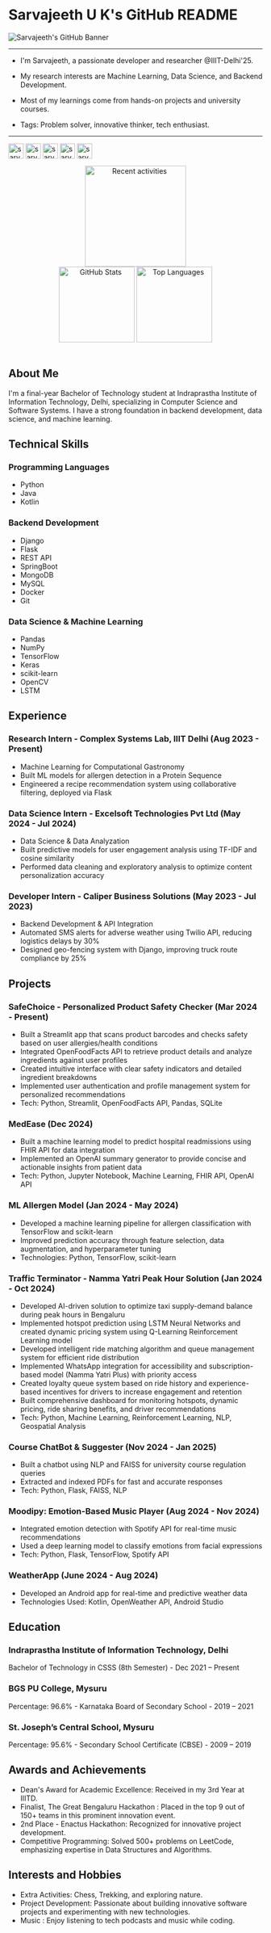 # Sarvajeeth U K's GitHub README

![Sarvajeeth's GitHub Banner](https://via.placeholder.com/1500x500.png?text=Sarvajeeth+U+K)

----
* I'm Sarvajeeth, a passionate developer and researcher @IIIT-Delhi'25.

* My research interests are Machine Learning, Data Science, and Backend Development.
  
* Most of my learnings come from hands-on projects and university courses.

* Tags: Problem solver, innovative thinker, tech enthusiast.

----

<a href="https://www.linkedin.com/in/sarvajeeth-u-k-9aa85a220" target="blank"><img align="center" src="https://img.shields.io/badge/linkedin-%230077B5.svg?style=for-the-badge&logo=linkedin&logoColor=white" alt="sarvajeeth" height="30"/></a>
<a href="mailto:sarvajeeth21417@iiitd.ac.in" target="blank"><img align="center" src="https://img.shields.io/badge/gmail-D14836.svg?style=for-the-badge&logo=gmail&logoColor=white" alt="sarvajeeth" height="30"/></a>
<a href="https://github.com/Sarvajeet2003" target="blank"><img align="center" src="https://img.shields.io/badge/github-%23181717.svg?style=for-the-badge&logo=github&logoColor=white" alt="sarvajeeth" height="30"/></a>
<a href="https://leetcode.com/sarvajeeth21417/" target="blank"><img align="center" src="https://img.shields.io/badge/leetcode-%23000000.svg?style=for-the-badge&logo=leetcode&logoColor=#ff9900" alt="sarvajeeth" height="30"/></a>
<a href="https://portfolio-sarvajeet2003s-projects.vercel.app/" target="blank"><img align="center" src="https://img.shields.io/badge/portfolio-%23000000.svg?style=for-the-badge&logo=portfolio&logoColor=white" alt="sarvajeeth" height="30"/></a>

<p align="center">
<img src="https://github-readme-activity-graph.vercel.app/graph?username=Sarvajeet2003&theme=tokyo-night&show_icons=true&size_weight=0.5&count_weight=0.5&bg_color=00000000&hide_border=true&text_color=C4DBE0&title_color=34E6F2&icon_color=34E6F2" alt="Recent activities" height="200" width="auto"><br>
<img src="https://github-readme-stats.vercel.app/api?username=Sarvajeet2003&show_icons=true&theme=tokyonight&bg_color=00000000&hide_border=true&text_color=C4DBE0&title_color=34E6F2&icon_color=34E6F2" alt="GitHub Stats" height="150" width="auto">
<img src="https://github-readme-stats.vercel.app/api/top-langs/?username=Sarvajeet2003&theme=tokyonight&layout=compact&size_weight=0.5&count_weight=0.5&bg_color=00000000&hide_border=true&text_color=C4DBE0&title_color=34E6F2&icon_color=34E6F2" alt="Top Languages" height="150" width="auto"><br><br>
</p>

## About Me

I'm a final-year Bachelor of Technology student at Indraprastha Institute of Information Technology, Delhi, specializing in Computer Science and Software Systems. I have a strong foundation in backend development, data science, and machine learning.

## Technical Skills

### Programming Languages
- Python
- Java
- Kotlin

### Backend Development
- Django
- Flask
- REST API
- SpringBoot
- MongoDB
- MySQL
- Docker
- Git

### Data Science & Machine Learning
- Pandas
- NumPy
- TensorFlow
- Keras
- scikit-learn
- OpenCV
- LSTM

## Experience

### Research Intern - Complex Systems Lab, IIIT Delhi (Aug 2023 - Present)
- Machine Learning for Computational Gastronomy
- Built ML models for allergen detection in a Protein Sequence
- Engineered a recipe recommendation system using collaborative filtering, deployed via Flask

### Data Science Intern - Excelsoft Technologies Pvt Ltd (May 2024 - Jul 2024)
- Data Science & Data Analyzation
- Built predictive models for user engagement analysis using TF-IDF and cosine similarity
- Performed data cleaning and exploratory analysis to optimize content personalization accuracy

### Developer Intern - Caliper Business Solutions (May 2023 - Jul 2023)
- Backend Development & API Integration
- Automated SMS alerts for adverse weather using Twilio API, reducing logistics delays by 30%
- Designed geo-fencing system with Django, improving truck route compliance by 25%

## Projects

### SafeChoice - Personalized Product Safety Checker (Mar 2024 - Present)
- Built a Streamlit app that scans product barcodes and checks safety based on user allergies/health conditions
- Integrated OpenFoodFacts API to retrieve product details and analyze ingredients against user profiles
- Created intuitive interface with clear safety indicators and detailed ingredient breakdowns
- Implemented user authentication and profile management system for personalized recommendations
- Tech: Python, Streamlit, OpenFoodFacts API, Pandas, SQLite

### MedEase (Dec 2024)
- Built a machine learning model to predict hospital readmissions using FHIR API for data integration
- Implemented an OpenAI summary generator to provide concise and actionable insights from patient data
- Tech: Python, Jupyter Notebook, Machine Learning, FHIR API, OpenAI API

### ML Allergen Model (Jan 2024 - May 2024)
- Developed a machine learning pipeline for allergen classification with TensorFlow and scikit-learn
- Improved prediction accuracy through feature selection, data augmentation, and hyperparameter tuning
- Technologies: Python, TensorFlow, scikit-learn

### Traffic Terminator - Namma Yatri Peak Hour Solution (Jan 2024 - Oct 2024)
- Developed AI-driven solution to optimize taxi supply-demand balance during peak hours in Bengaluru
- Implemented hotspot prediction using LSTM Neural Networks and created dynamic pricing system using Q-Learning Reinforcement Learning model
- Developed intelligent ride matching algorithm and queue management system for efficient ride distribution
- Implemented WhatsApp integration for accessibility and subscription-based model (Namma Yatri Plus) with priority access
- Created loyalty queue system based on ride history and experience-based incentives for drivers to increase engagement and retention
- Built comprehensive dashboard for monitoring hotspots, dynamic pricing, ride sharing benefits, and driver recommendations
- Tech: Python, Machine Learning, Reinforcement Learning, NLP, Geospatial Analysis

### Course ChatBot & Suggester (Nov 2024 - Jan 2025)
- Built a chatbot using NLP and FAISS for university course regulation queries
- Extracted and indexed PDFs for fast and accurate responses
- Tech: Python, Flask, FAISS, NLP

### Moodipy: Emotion-Based Music Player (Aug 2024 - Nov 2024)
- Integrated emotion detection with Spotify API for real-time music recommendations
- Used a deep learning model to classify emotions from facial expressions
- Tech: Python, Flask, TensorFlow, Spotify API

### WeatherApp (June 2024 - Aug 2024)
- Developed an Android app for real-time and predictive weather data
- Technologies Used: Kotlin, OpenWeather API, Android Studio

## Education

### Indraprastha Institute of Information Technology, Delhi
Bachelor of Technology in CSSS (8th Semester) - Dec 2021 – Present

### BGS PU College, Mysuru
Percentage: 96.6% - Karnataka Board of Secondary School - 2019 – 2021

### St. Joseph’s Central School, Mysuru
Percentage: 95.6% - Secondary School Certificate (CBSE) - 2009 – 2019

## Awards and Achievements

- Dean's Award for Academic Excellence: Received in my 3rd Year at IIITD.
- Finalist, The Great Bengaluru Hackathon : Placed in the top 9 out of 150+ teams in this prominent innovation event.
- 2nd Place - Enactus Hackathon: Recognized for innovative project development.
- Competitive Programming: Solved 500+ problems on LeetCode, emphasizing expertise in Data Structures and Algorithms.

## Interests and Hobbies

- Extra Activities: Chess, Trekking, and exploring nature.
- Project Development: Passionate about building innovative software projects and experimenting with new technologies.
- Music : Enjoy listening to tech podcasts and music while coding.
